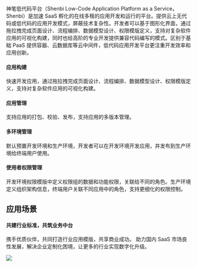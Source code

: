 神笔低代码平台（Shenbi Low-Code Application Platform as a Service，Shenbi）是加速 SaaS 孵化的在线多租的应用开发和运行的平台。提供云上无代码或低代码的应用开发模式，屏蔽技术复杂性。开发者可以基于图形化界面，通过拖拉拽完成页面设计、流程编排、数据模型设计、权限模版定义，支持对复杂软件应用的可视化构建，同时也给高阶的专业开发提供兼容代码编写的模式。区别于基础 PaaS 提供容器、云数据库等云中间件，低代码应用开发平台更注重开发效率和应用创新。


#### 应用构建

快速开发应用，通过拖拉拽完成页面设计、流程编排、数据模型设计、权限模版定义，支持对复杂软件应用的可视化构建。

#### 应用管理

支持应用的打包、校验、发布，支持应用的多版本管理。

#### 多环境管理

默认预置开发环境和生产环境，开发者可以在开发环境开发应用，并发布到生产环境给终端用户使用。

####	使用者权限管理

开发环境权限模版中定义权限组的数据和功能权限，关联给不同的角色。生产环境定义组织架构信息，终端用户关联不同应用中的角色，支持更细化的权限控制。



## 应用场景

#### 共建行业标准，共筑业务中台

携手优质伙伴，共同打造行业应用模版，共享商业成功。
助力国内 SaaS 市场良性发展，解决企业定制化困境，让更多的行业实现数字化升级。

![](https://main.qcloudimg.com/raw/90a95797ec024f78919c43d0c3811171.svg)

